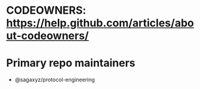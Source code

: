 # CODEOWNERS: https://help.github.com/articles/about-codeowners/

# Primary repo maintainers
* @sagaxyz/protocol-engineering